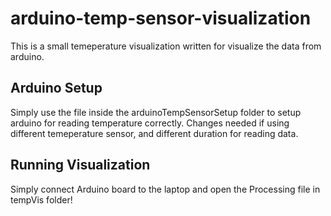 # arduino-temp-sensor-visualization
This is a small temeperature visualization written for visualize the data from arduino. 

## Arduino Setup
Simply use the file inside the arduinoTempSensorSetup folder to setup arduino for reading temperature correctly.
Changes needed if using different temeperature sensor, and different duration for reading data.

## Running Visualization
Simply connect Arduino board to the laptop and open the Processing file in tempVis folder!

